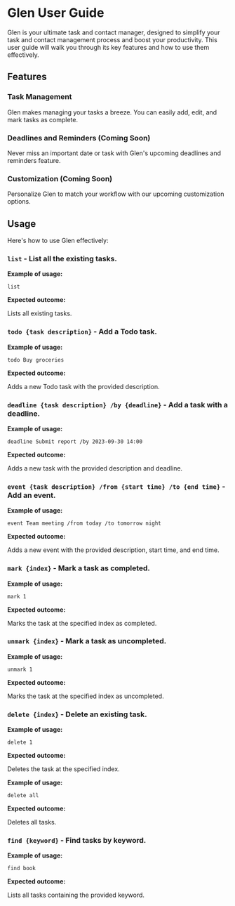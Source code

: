 # Glen User Guide
Glen is your ultimate task and contact manager, designed to simplify your task and contact management process and boost your productivity. This user guide will walk you through its key features and how to use them effectively.

## Features

### Task Management
Glen makes managing your tasks a breeze. You can easily add, edit, and mark tasks as complete.

### Deadlines and Reminders (Coming Soon)
Never miss an important date or task with Glen's upcoming deadlines and reminders feature.

### Customization (Coming Soon)
Personalize Glen to match your workflow with our upcoming customization options.

## Usage
Here's how to use Glen effectively:

### `list` - List all the existing tasks.

**Example of usage:**

`list`

**Expected outcome:**

Lists all existing tasks.

### `todo {task description}` - Add a Todo task.

**Example of usage:**

`todo Buy groceries`

**Expected outcome:**

Adds a new Todo task with the provided description.

### `deadline {task description} /by {deadline}` - Add a task with a deadline.

**Example of usage:**

`deadline Submit report /by 2023-09-30 14:00`

**Expected outcome:**

Adds a new task with the provided description and deadline.

### `event {task description} /from {start time} /to {end time}` - Add an event.

**Example of usage:**

`event Team meeting /from today /to tomorrow night`

**Expected outcome:**

Adds a new event with the provided description, start time, and end time.

### `mark {index}` - Mark a task as completed.

**Example of usage:**

`mark 1`

**Expected outcome:**

Marks the task at the specified index as completed.

### `unmark {index}` - Mark a task as uncompleted.

**Example of usage:**

`unmark 1`

**Expected outcome:**

Marks the task at the specified index as uncompleted.

### `delete {index}` - Delete an existing task.

**Example of usage:**

`delete 1`

**Expected outcome:**

Deletes the task at the specified index.

**Example of usage:**

`delete all`

**Expected outcome:**

Deletes all tasks.

### `find {keyword}` - Find tasks by keyword.

**Example of usage:**

`find book`

**Expected outcome:**

Lists all tasks containing the provided keyword.